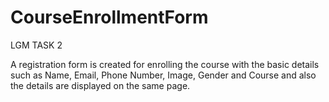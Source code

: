 # CourseEnrollmentForm
LGM TASK 2

A registration form is created for enrolling the course with the basic details such as Name, Email, Phone Number, Image, Gender and Course
and also the details are displayed on the same page.  
